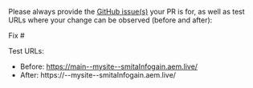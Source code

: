 Please always provide the [GitHub issue(s)](../issues) your PR is for, as well as test URLs where your change can be observed (before and after):

Fix #<gh-issue-id>

Test URLs:
- Before: https://main--mysite--smitaInfogain.aem.live/
- After: https://<branch>--mysite--smitaInfogain.aem.live/

